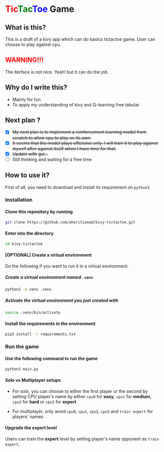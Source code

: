 # **<font color="red">Tic</font><font color="green">Tac</font><font color="blue">Toe</font> Game**

## **What is this?**

This is a draft of a kivy app which can do basics tictactoe game. User can choose to play against cpu.

## **<font color="red">WARNING!!!</font>**

The iterface is not nice. Yeah! but it can do the job.

## **Why do I write this?**

- Mainly for fun
- To apply my understanding of kivy and Q-learning free tabular

## **Next plan ?**

- [x] ~~My next plan is to implement a reinforcement learning model from scratch to allow cpu to play on its own.~~
- [x] ~~It seems that the model plays offensive only. I will train it to play against myself after against itself when I have time for that.~~
- [x] ~~Update with gui...~~
- [ ] Still thinking and waiting for a free time

## **How to use it?**

First of all, you need to download and install its requirement on `python3`.

### **Installation**

#### Clone this repository by running

```bash
git clone https://github.com/aheritianad/kivy-tictactoe.git
```

#### Enter into the directory

```bash
cd kivy-tictactoe
```

#### **[OPTIONAL]** Create a virtual environment

Do the following if you want to run it in a virtual environment.

##### Create a virtual environment named `.venv`

```bash
python3 -m venv .venv
```

##### Activate the virtual environment you just created with

```bash
source .venv/bin/activate
```

#### Install the requirements in the environment

```bash
pip3 install -r requirements.txt
```

### **Run the game**

#### Use the following command to run the game

```bash
python3 main.py
```

#### Solo vs Multiplayer setups

- For solo, you can choose to either the first player or the second by setting CPU player's name by either `cpu0` for **easy**, `cpu1` for **medium**, `cpu2` for **hard** or `cpu3` for **expert**

- For multiplayer, only avoid  `cpu0`, `cpu1`, `cpu2`, `cpu3` and `train expert` for players' names

#### Upgrade the expert level

Users can train the **expert** level by setting player's name opponent as `train expert`.
